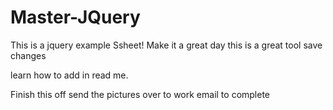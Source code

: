 # Master-JQuery
This is a jquery example Ssheet!
Make it a great day
this is a great tool
save changes



learn how to add in read me.

Finish this off
send the pictures over to work email to complete
